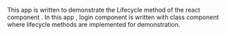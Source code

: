This app is written to demonstrate the Lifecycle method of the react component . In this app , login component is written with class component where lifecycle methods are implemented for demonstration. 
